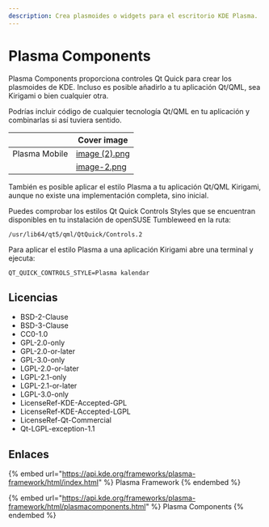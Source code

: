 ```yaml
---
description: Crea plasmoides o widgets para el escritorio KDE Plasma.
---
```


# Plasma Components

Plasma Components proporciona controles Qt Quick para crear los plasmoides de KDE. Incluso es posible añadirlo a tu aplicación Qt/QML, sea Kirigami o bien cualquier otra.

Podrías incluir código de cualquier tecnología Qt/QML en tu aplicación y combinarlas si así tuviera sentido.

<table data-card-size="large" data-view="cards"><thead><tr><th></th><th data-hidden data-card-cover data-type="image">Cover image</th></tr></thead><tbody><tr><td>Plasma Mobile</td><td data-object-fit="cover"><a href="../../.gitbook/assets/image (2).png">image (2).png</a></td></tr><tr><td></td><td data-object-fit="cover"><a href="../../.gitbook/assets/image-2.png">image-2.png</a></td></tr></tbody></table>

También es posible aplicar el estilo Plasma a tu aplicación Qt/QML Kirigami, aunque no existe una implementación completa, sino inicial.

Puedes comprobar los estilos Qt Quick Controls Styles que se encuentran disponibles en tu instalación de openSUSE Tumbleweed en la ruta:

```
/usr/lib64/qt5/qml/QtQuick/Controls.2
```

Para aplicar el estilo Plasma a una aplicación Kirigami abre una terminal y ejecuta:

```
QT_QUICK_CONTROLS_STYLE=Plasma kalendar
```

## Licencias

* BSD-2-Clause
* BSD-3-Clause
* CC0-1.0
* GPL-2.0-only
* GPL-2.0-or-later
* GPL-3.0-only
* LGPL-2.0-or-later
* LGPL-2.1-only
* LGPL-2.1-or-later
* LGPL-3.0-only
* LicenseRef-KDE-Accepted-GPL
* LicenseRef-KDE-Accepted-LGPL
* LicenseRef-Qt-Commercial
* Qt-LGPL-exception-1.1

## Enlaces

{% embed url="https://api.kde.org/frameworks/plasma-framework/html/index.html" %}
Plasma Framework
{% endembed %}

{% embed url="https://api.kde.org/frameworks/plasma-framework/html/plasmacomponents.html" %}
Plasma Components
{% endembed %}
